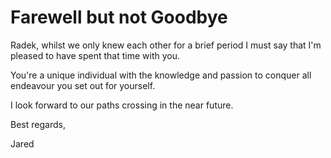 # Farewell but not Goodbye

Radek, whilst we only knew each other for a brief period I must say that I'm pleased to have spent that time with you.

You're a unique individual with the knowledge and passion to conquer all endeavour you set out for yourself.

I look forward to our paths crossing in the near future.

Best regards,

Jared
